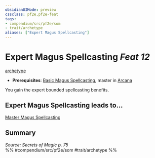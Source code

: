 ```yaml
---
obsidianUIMode: preview
cssclass: pf2e,pf2e-feat
tags:
- compendium/src/pf2e/som
- trait/archetype
aliases: ["Expert Magus Spellcasting"]
---
```

# Expert Magus Spellcasting  *Feat 12*  
[archetype](archetype.md "Archetype Feat Trait")  

- **Prerequisites**: [Basic Magus Spellcasting](basic-magus-spellcasting-som.md), master in [Arcana](skills.md#Arcana)

You gain the expert bounded spellcasting benefits.

## Expert Magus Spellcasting leads to...

[Master Magus Spellcasting](master-magus-spellcasting-som.md)

## Summary

*Source: Secrets of Magic p. 75*  
%% #compendium/src/pf2e/som #trait/archetype %%